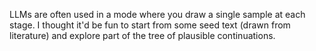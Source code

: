 LLMs are often used in a mode where you draw a single sample at each stage. I thought it'd be fun to start from some seed text (drawn from literature) and explore part of the tree of plausible continuations.

